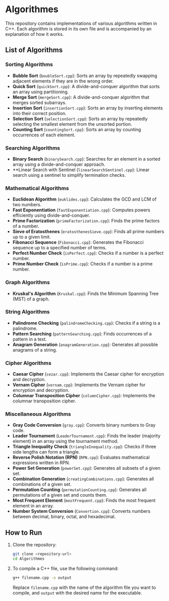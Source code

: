 # Algorithmes

This repository contains implementations of various algorithms written in C++. Each algorithm is stored in its own file and is accompanied by an explanation of how it works.

## List of Algorithms

### Sorting Algorithms
- **Bubble Sort** (`boubleSort.cpp`): Sorts an array by repeatedly swapping adjacent elements if they are in the wrong order.
- **Quick Sort** (`quickSort.cpp`): A divide-and-conquer algorithm that sorts an array using partitioning.
- **Merge Sort** (`mergeSort.cpp`): A divide-and-conquer algorithm that merges sorted subarrays.
- **Insertion Sort** (`insertionSort.cpp`): Sorts an array by inserting elements into their correct position.
- **Selection Sort** (`selectionSort.cpp`): Sorts an array by repeatedly selecting the smallest element from the unsorted portion.
- **Counting Sort** (`countingSort.cpp`): Sorts an array by counting occurrences of each element.

### Searching Algorithms
- **Binary Search** (`binarySearch.cpp`): Searches for an element in a sorted array using a divide-and-conquer approach.
- **Linear Search with Sentinel (`linearSearchSentinel.cpp`): Linear search using a sentinel to simplify termination checks.

### Mathematical Algorithms
- **Euclidean Algorithm** (`euklides.cpp`): Calculates the GCD and LCM of two numbers.
- **Fast Exponentiation** (`fastExponentiation.cpp`): Computes powers efficiently using divide-and-conquer.
- **Prime Factorization** (`primeFactorization.cpp`): Finds the prime factors of a number.
- **Sieve of Eratosthenes** (`eratosthenesSieve.cpp`): Finds all prime numbers up to a given limit.
- **Fibonacci Sequence** (`Fibonacci.cpp`): Generates the Fibonacci sequence up to a specified number of terms.
- **Perfect Number Check** (`isPerfect.cpp`): Checks if a number is a perfect number.
- **Prime Number Check** (`isPrime.cpp`): Checks if a number is a prime number.

### Graph Algorithms
- **Kruskal's Algorithm** (`Kruskal.cpp`): Finds the Minimum Spanning Tree (MST) of a graph.

### String Algorithms
- **Palindrome Checking** (`palindromeChecking.cpp`): Checks if a string is a palindrome.
- **Pattern Searching** (`patternSearching.cpp`): Finds occurrences of a pattern in a text.
- **Anagram Generation** (`anagramGeneration.cpp`): Generates all possible anagrams of a string.

### Cipher Algorithms
- **Caesar Cipher** (`cezar.cpp`): Implements the Caesar cipher for encryption and decryption.
- **Vernam Cipher** (`vernam.cpp`): Implements the Vernam cipher for encryption and decryption.
- **Columnar Transposition Cipher** (`columnCipher.cpp`): Implements the columnar transposition cipher.

### Miscellaneous Algorithms
- **Gray Code Conversion** (`gray.cpp`): Converts binary numbers to Gray code.
- **Leader Tournament** (`LeaderTournament.cpp`): Finds the leader (majority element) in an array using the tournament method.
- **Triangle Inequality Check** (`triangleInequality.cpp`): Checks if three side lengths can form a triangle.
- **Reverse Polish Notation (RPN)** (`RPN.cpp`): Evaluates mathematical expressions written in RPN.
- **Power Set Generation** (`powerSet.cpp`): Generates all subsets of a given set.
- **Combination Generation** (`creatingCombinations.cpp`): Generates all combinations of a given set.
- **Permutation Counting** (`permutationCounting.cpp`): Generates all permutations of a given set and counts them.
- **Most Frequent Element** (`mostFrequent.cpp`): Finds the most frequent element in an array.
- **Number System Conversion** (`Convertion.cpp`): Converts numbers between decimal, binary, octal, and hexadecimal.

## How to Run

1. Clone the repository:
   ```bash
   git clone <repository-url>
   cd Algorithmes

2. To compile a C++ file, use the following command:
    ```bash
    g++ filename.cpp -o output
    ```
    Replace `filename.cpp` with the name of the algorithm file you want to compile, and `output` with the desired name for the executable.
